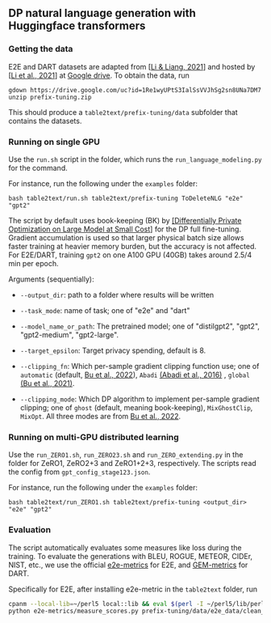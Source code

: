 ## DP natural language generation with Huggingface transformers

### Getting the data

E2E and DART datasets are adapted from \[[Li & Liang, 2021](https://arxiv.org/abs/2101.00190)\] and hosted by \[[Li et al., 2021](https://arxiv.org/abs/2110.05679)\] at [Google drive](https://drive.google.com/file/d/1Re1wyUPtS3IalSsVVJhSg2sn8UNa7DM7/view?usp=sharing). To obtain the data, run
```plaintext
gdown https://drive.google.com/uc?id=1Re1wyUPtS3IalSsVVJhSg2sn8UNa7DM7
unzip prefix-tuning.zip
```
This should produce a `table2text/prefix-tuning/data` subfolder that contains the datasets.

### Running on single GPU

Use the `run.sh` script in the folder, which runs the `run_language_modeling.py` for the command.

For instance, run the following under the `examples` folder:
```plaintext
bash table2text/run.sh table2text/prefix-tuning ToDeleteNLG "e2e" "gpt2"
```

The script by default uses book-keeping (BK) by [[Differentially Private Optimization on Large Model at Small Cost]](https://arxiv.org/pdf/2210.00038.pdf) for the DP full fine-tuning. Gradient accumulation is used so that larger physical batch size allows faster training at heavier memory burden, but the accuracy is not affected. For E2E/DART, training `gpt2` on one A100 GPU (40GB) takes around 2.5/4 min per epoch.

Arguments (sequentially):
*   `--output_dir`: path to a folder where results will be written

*   `--task_mode`: name of task; one of "e2e" and "dart"

*  `--model_name_or_path`: The pretrained model; one of "distilgpt2", "gpt2", "gpt2-medium", "gpt2-large".

*  `--target_epsilon`: Target privacy spending, default is 8.

*   `--clipping_fn`: Which per-sample gradient clipping function use; one of `automatic` (default, [Bu et al., 2022](https://arxiv.org/pdf/2206.07136.pdf)), `Abadi` [(Abadi et al., 2016)](https://arxiv.org/pdf/1607.00133.pdf) , `global` [(Bu et al., 2021)](https://arxiv.org/pdf/2106.07830.pdf).

*  `--clipping_mode`: Which DP algorithm to implement per-sample gradient clipping; one of `ghost` (default, meaning book-keeping), `MixGhostClip`, `MixOpt`. All three modes are from [Bu et al., 2022](https://arxiv.org/pdf/2210.00038.pdf).

### Running on multi-GPU distributed learning

Use the `run_ZERO1.sh`, `run_ZERO23.sh` and `run_ZERO_extending.py` in the folder for ZeRO1, ZeRO2+3 and ZeRO1+2+3, respectively. The scripts read the config from `gpt_config_stage123.json`.

For instance, run the following under the `examples` folder:
```plaintext
bash table2text/run_ZERO1.sh table2text/prefix-tuning <output_dir> "e2e" "gpt2"
```

### Evaluation

The script automatically evaluates some measures like loss during the training. To evaluate the generations with BLEU, ROGUE, METEOR, CIDEr, NIST, etc., we use the official [e2e-metrics](https://github.com/tuetschek/e2e-metrics) for E2E, and [GEM-metrics](https://github.com/GEM-benchmark/GEM-metrics) for DART.

Specifically for E2E, after installing e2e-metric in the `table2text` folder, run
```bash
cpanm --local-lib=~/perl5 local::lib && eval $(perl -I ~/perl5/lib/perl5/ -Mlocal::lib)
python e2e-metrics/measure_scores.py prefix-tuning/data/e2e_data/clean_references_test.txt ../<output_dir>/generations_model/eval/global_step_00000420.txt
```

